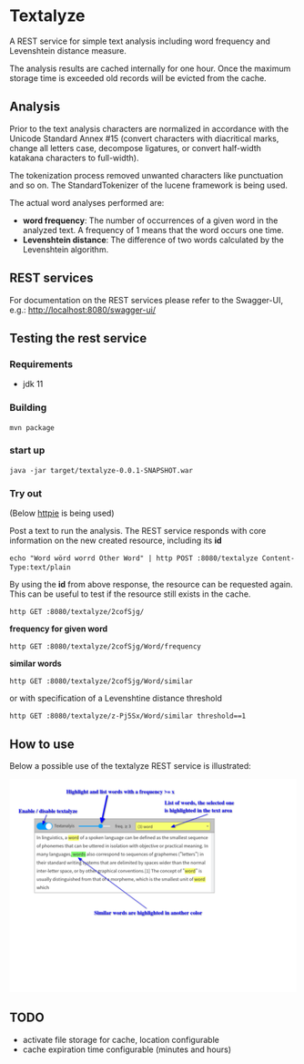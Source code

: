 # Textalyze

A REST service for simple text analysis including word frequency and Levenshtein distance measure. 

The analysis results are cached internally for one hour. Once the maximum storage time is exceeded old records will be evicted from the cache. 

## Analysis

Prior to the text analysis characters are normalized in accordance with the Unicode Standard Annex #15 (convert characters with diacritical marks, change all letters case, decompose ligatures, or convert half-width katakana characters to full-width). 

The tokenization process removed unwanted characters like punctuation and so on. The StandardTokenizer of the lucene framework is being used.

The actual word analyses performed are:

* **word frequency**: The number of occurrences of a given word in the analyzed text. A frequency of 1 means that the word occurs one time.
* **Levenshtein distance**: The difference of two words calculated by the Levenshtein algorithm.

## REST services

For documentation on the REST services please refer to the Swagger-UI, e.g.: [http://localhost:8080/swagger-ui/](http://localhost:8080/swagger-ui/)

## Testing the rest service 

### Requirements

* jdk 11

### Building 

~~~
mvn package
~~~

### start up

~~~
java -jar target/textalyze-0.0.1-SNAPSHOT.war
~~~

### Try out

(Below [httpie](https://httpie.io/) is being used)

Post a text to run the analysis. The REST service responds with core information on the new created resource, including its **id**

~~~
echo "Word wörd worrd Other Word" | http POST :8080/textalyze Content-Type:text/plain
~~~

By using the **id** from above response, the resource can be requested again. 
This can be useful to test if the resource still exists in the cache. 

~~~
http GET :8080/textalyze/2cofSjg/ 
~~~

**frequency for given word**

~~~
http GET :8080/textalyze/2cofSjg/Word/frequency  
~~~

**similar words**

~~~
http GET :8080/textalyze/2cofSjg/Word/similar 
~~~

or with specification of a Levenshtine distance threshold

~~~
http GET :8080/textalyze/z-Pj5Sx/Word/similar threshold==1   
~~~

## How to use

Below a possible use of the textalyze REST service is illustrated:

![](ui-suggestion.png)

## TODO

* activate file storage for cache, location configurable
* cache expiration time configurable (minutes and hours)
  
